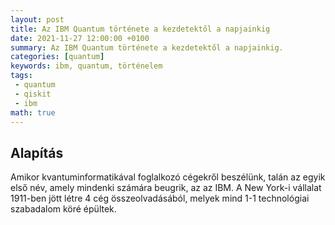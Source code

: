 ```yaml
---
layout: post
title: Az IBM Quantum története a kezdetektől a napjainkig
date: 2021-11-27 12:00:00 +0100
summary: Az IBM Quantum története a kezdetektől a napjainkig.
categories: [quantum]
keywords: ibm, quantum, történelem
tags:
 - quantum
 - qiskit
 - ibm
math: true
---
```


## Alapítás

Amikor kvantuminformatikával foglalkozó cégekről beszélünk, talán az egyik első név,
amely mindenki számára beugrik, az az IBM. A New York-i vállalat 1911-ben jött létre
4 cég összeolvadásából, melyek mind 1-1 technológiai szabadalom köré épültek.